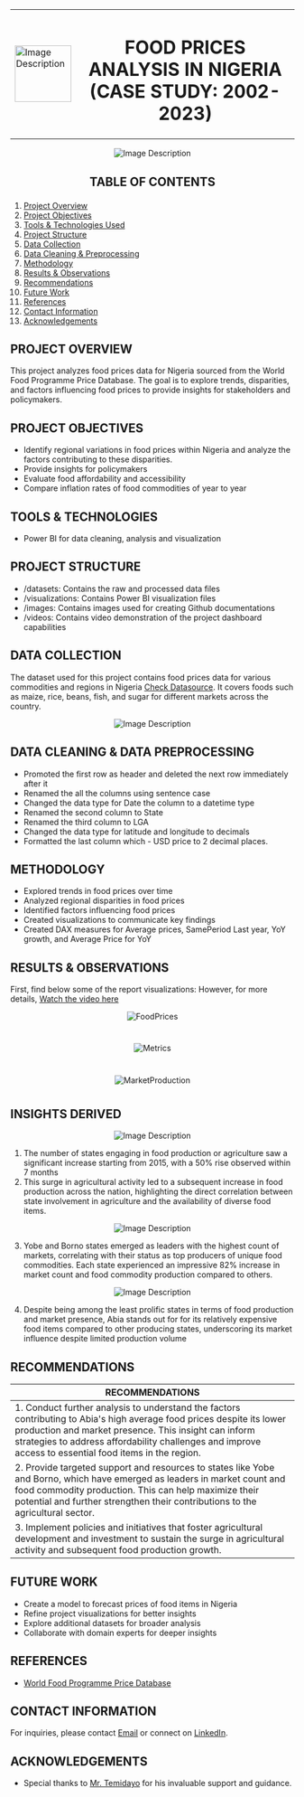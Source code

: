 <div align="center">
  <table style="margin-left:auto; margin-right:auto; border-collapse: collapse">
    <tr>
      <td align="left" style="border: none">
        <img src="images/SHLogo.jpg" alt="Image Description" width="100" height="100">
      </td>
      <td align="center" style="border: none">
        <h1>FOOD PRICES ANALYSIS IN NIGERIA<br>(CASE STUDY: 2002-2023)</h1>
      </td>
    </tr>
  </table>
</div>

<div align="center">
  <img src="images/aa.PNG" alt="Image Description">
</div>

## <p align="center"/> **TABLE OF CONTENTS** </p>
1. [Project Overview](#project-overview)
2. [Project Objectives](#project-objectives)
4. [Tools & Technologies Used](#tools--technologies)
5. [Project Structure](#project-structure)
7. [Data Collection](#data-collection)
8. [Data Cleaning & Preprocessing](#data-cleaning--data-preprocessing)
9. [Methodology](#methodology)
10. [Results & Observations](#results--observations)
11. [Recommendations](#recommendations)    
12. [Future Work](#future-work)
13. [References](#references)
14. [Contact Information](#contact-information)
15. [Acknowledgements](#acknowledgements)

## PROJECT OVERVIEW
This project analyzes food prices data for Nigeria sourced from the World Food Programme Price Database. The goal is to explore trends, disparities, and factors influencing food prices to provide insights for stakeholders and policymakers.

## PROJECT OBJECTIVES
- Identify regional variations in food prices within Nigeria and analyze the factors contributing to these disparities.
- Provide insights for policymakers
- Evaluate food affordability and accessibility
- Compare inflation rates of food commodities of year to year

## TOOLS & TECHNOLOGIES
- Power BI for data cleaning, analysis and visualization

## PROJECT STRUCTURE
- /datasets: Contains the raw and processed data files
- /visualizations: Contains Power BI visualization files
- /images: Contains images used for creating Github documentations
- /videos: Contains video demonstration of the project dashboard capabilities

## DATA COLLECTION
The dataset used for this project contains food prices data for various commodities and regions in Nigeria [Check Datasource](https://data.humdata.org/dataset/wfp-food-prices-for-nigeria). It covers foods such as maize, rice, beans, fish, and sugar for different markets across the country.

<div align="center">
  <img src="images/dataset%20snapshot.PNG" alt="Image Description">
</div>

## DATA CLEANING & DATA PREPROCESSING
- Promoted the first row as header and deleted the next row immediately after it
- Renamed the all the columns using sentence case
- Changed the data type for Date the column to a datetime type
- Renamed the second column to State 
- Renamed the third column to LGA
- Changed the data type for latitude and longitude to decimals
- Formatted the last column which - USD price to 2 decimal places.

## METHODOLOGY
- Explored trends in food prices over time
- Analyzed regional disparities in food prices
- Identified factors influencing food prices
- Created visualizations to communicate key findings
- Created DAX measures for Average prices, SamePeriod Last year, YoY growth, and Average Price for YoY

## RESULTS & OBSERVATIONS
First, find below some of the report visualizations: However, for more details, [Watch the video here](https://drive.google.com/file/d/1RJsscFydDBy3Q3KyBYPrChOIvWu4rbVY/view?usp=drive_link)

<div align="center">
  <img src="visualizations/foodprices%20report.PNG" alt="FoodPrices">
</div>

#


<div align="center">
  <img src="visualizations/metrics%20report.PNG" alt="Metrics">
</div>


#

<div align="center">
  <img src="visualizations/marketprod%20report.PNG" alt="MarketProduction">
</div>

#

## INSIGHTS DERIVED

<div align="center">
  <img src="visualizations/Count%20of%20Prod%20States%20&%20Commodities%20by%20Date.PNG" alt="Image Description">
</div>

1. The number of states engaging in food production or agriculture saw a significant increase starting from 2015, with a 50% rise observed within 7 months
2. This surge in agricultural activity led to a subsequent increase in food production across the nation, highlighting the direct correlation between state involvement in agriculture and the availability of diverse food items.

<div align="center">
  <img src="visualizations/States%20Producing%20Power%20&%20Market%20Count.PNG" alt="Image Description">
</div>

3. Yobe and Borno states emerged as leaders with the highest count of markets, correlating with their status as top producers of unique food commodities. Each state experienced an impressive 82% increase in market count and food commodity production compared to others.

<div align="center">
  <img src="visualizations/Food%20Prices%20by%20Market%20&%20States.PNG" alt="Image Description">
</div>

4. Despite being among the least prolific states in terms of food production and market presence, Abia stands out for for its relatively expensive food items compared to other producing states, underscoring its market influence despite limited production volume

## RECOMMENDATIONS

|RECOMMENDATIONS|
|---------------|
|1. Conduct further analysis to understand the factors contributing to Abia's high average food prices despite its lower production and market presence. This insight can inform strategies to address affordability challenges and improve access to essential food items in the region.|
|2. Provide targeted support and resources to states like Yobe and Borno, which have emerged as leaders in market count and food commodity production. This can help maximize their potential and further strengthen their contributions to the agricultural sector.|
|3. Implement policies and initiatives that foster agricultural development and investment to sustain the surge in agricultural activity and subsequent food production growth.|


## FUTURE WORK
- Create a model to forecast prices of food items in Nigeria
- Refine project visualizations for better insights
- Explore additional datasets for broader analysis
- Collaborate with domain experts for deeper insights

## REFERENCES
- [World Food Programme Price Database](https://www.wfp.org/prices)

## CONTACT INFORMATION
For inquiries, please contact [Email](sunmolaadeyanju@gmail.com) or connect on [LinkedIn](https://www.linkedin.com/in/sunmolaadeyanju/).

## ACKNOWLEDGEMENTS
- Special thanks to [Mr. Temidayo](https://www.linkedin.com/in/temidayoayeni/) for his invaluable support and guidance.

